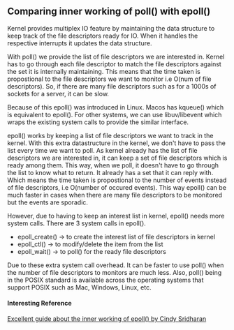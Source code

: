## Comparing inner working of poll() with epoll()


Kernel provides multiplex IO feature by maintaining the data structure to keep track of the file descriptors ready for IO. When it handles the respective interrupts it updates the data structure.

With poll() we provide the list of file descriptors we are interested in.
Kernel has to go through each file descriptor to match the file descriptors against the set it is internally maintaining. This means that the time taken is propostional to the file descriptors we want to monitor i.e O(num of file descriptors). So, if there are many file descriptors such as for a 1000s of sockets for a server, it can be slow.

Because of this epoll() was introduced in Linux. Macos has kqueue() which is equivalent to epoll(). For other systems, we can use libuv/libevent which wraps the existing system calls to provide the similar interface.

epoll() works by keeping a list of file descriptors we want to track in the kernel. With this extra datastructure in the kernel, we don't have to pass the list every time we want to poll. As kernel already has the list of file descriptors we are interested in, it can keep a set of file descriptors which is ready among them. This way, when we poll, it doesn't have to go through the list to know what to return. It already has a set that it can reply with. Which means the time taken is propostional to the number of events instead of file descriptors, i.e O(number of occured events). This way epoll() can be much faster in cases when there are many file descriptors to be monitored but the events are sporadic.

However, due to having to keep an interest list in kernel, epoll() needs more system calls. There are 3 system calls in epoll().
- epoll_create() -> to create the interest list of file descriptors in kernel
- epoll_ctl() -> to modify/delete the item from the list
- epoll_wait() -> to poll() for the ready file descriptors

Due to these extra system call overhead. It can be faster to use poll() when the number of file descriptors to monitors are much less. Also, poll() being in the POSIX standard is available across the operating systems that support POSIX such as Mac, Windows, Linux, etc.

#### Interesting Reference

[Excellent guide about the inner working of epoll() by Cindy Sridharan](https://copyconstruct.medium.com/the-method-to-epolls-madness-d9d2d6378642)